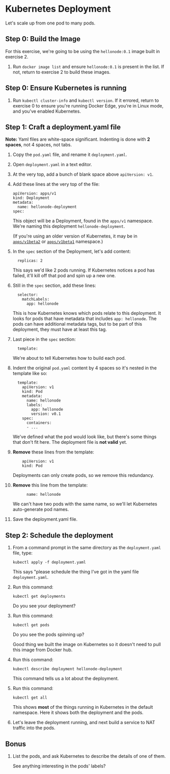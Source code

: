 Kubernetes Deployment
=====================

Let's scale up from one pod to many pods.


Step 0: Build the Image
-----------------------

For this exercise, we're going to be using the `hellonode:0.1` image built in exercise 2.

1. Run `docker image list` and ensure `hellonode:0.1` is present in the list.  If not, return to exercise 2 to build these images.


Step 0: Ensure Kubernetes is running
------------------------------------

1. Run `kubectl cluster-info` and `kubectl version`.  If it errored, return to exercise 0 to ensure you're running Docker Edge, you're in Linux mode, and you've enabled Kubernetes.


Step 1: Craft a deployment.yaml file
-----------------------------

**Note:** Yaml files are white-space significant.  Indenting is done with **2 spaces**, not 4 spaces, not tabs.

1. Copy the `pod.yaml` file, and rename it `deployment.yaml`.

2. Open `deployment.yaml` in a text editor.

3. At the very top, add a bunch of blank space above `apiVersion: v1`.


4. Add these lines at the very top of the file:

   ```
   apiVersion: apps/v1
   kind: Deployment
   metadata:
     name: hellonode-deployment
   spec:
   ```

   This object will be a Deployment, found in the `apps/v1` namespace.  We're naming this deployment `hellonode-deployment`.

   (If you're using an older version of Kubernetes, it may be in [`apps/v1beta2`](https://v1-8.docs.kubernetes.io/docs/concepts/workloads/controllers/deployment/#creating-a-deployment) or [`apps/v1beta1`](https://v1-7.docs.kubernetes.io/docs/concepts/workloads/controllers/deployment/#creating-a-deployment) namespace.)

5. In the `spec` section of the Deployment, let's add content:

   ```
     replicas: 2
   ```

   This says we'd like 2 pods running.  If Kubernetes notices a pod has failed, it'll kill off that pod and spin up a new one.

6. Still in the `spec` section, add these lines:

   ```
     selector:
       matchLabels:
         app: hellonode
   ```

   This is how Kubernetes knows which pods relate to this deployment.  It looks for pods that have metadata that includes `app: hellonode`.  The pods can have additional metadata tags, but to be part of this deployment, they must have at least this tag.

7. Last piece in the `spec` section:

   ```
     template:
   ```

   We're about to tell Kubernetes how to build each pod.

8. Indent the original `pod.yaml` content by 4 spaces so it's nested in the template like so:

   ```
     template:
       apiVersion: v1
       kind: Pod
       metadata:
         name: hellonode
         labels:
           app: hellonode
           version: v0.1
       spec:
         containers:
         - ...
   ```

   We've defined what the pod would look like, but there's some things that don't fit here.  The deployment file is **not valid** yet.

9. **Remove** these lines from the template:

   ```
       apiVersion: v1
       kind: Pod
   ```

   Deployments can only create pods, so we remove this redundancy.

10. **Remove** this line from the template:

    ```
          name: hellonode
    ```

    We can't have two pods with the same name, so we'll let Kubernetes auto-generate pod names.

11. Save the deployment.yaml file.


Step 2: Schedule the deployment
-------------------------------

1. From a command prompt in the same directory as the `deployment.yaml` file, type:

   ```
   kubectl apply -f deployment.yaml
   ```

   This says "please schedule the thing I've got in the yaml file `deployment.yaml`.

2. Run this command:

   ```
   kubectl get deployments
   ```

   Do you see your deployment?
   
3. Run this command:

   ```
   kubectl get pods
   ```
   
   Do you see the pods spinning up?

   Good thing we built the image on Kubernetes so it doesn't need to pull this image from Docker hub.

4. Run this command:

   ```
   kubectl describe deployment hellonode-deployment
   ```

   This command tells us a lot about the deployment.

4. Run this command:

   ```
   kubectl get all
   ```

   This shows **most** of the things running in Kubernetes in the default namespace.  Here it shows both the deployment and the pods.

5. Let's leave the deployment running, and next build a service to NAT traffic into the pods.


Bonus
-----

1. List the pods, and ask Kubernetes to describe the details of one of them.

   See anything interesting in the pods' labels?
